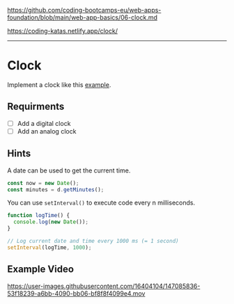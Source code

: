 https://github.com/coding-bootcamps-eu/web-apps-foundation/blob/main/web-app-basics/06-clock.md

https://coding-katas.netlify.app/clock/

---

# Clock

Implement a clock like this [example](https://coding-katas.netlify.app/clock/).

## Requirments

- [ ] Add a digital clock
- [ ] Add an analog clock

## Hints

A date can be used to get the current time.

```js
const now = new Date();
const minutes = d.getMinutes();
```

You can use `setInterval()` to execute code every n milliseconds.

```js
function logTime() {
  console.log(new Date());
}

// Log current date and time every 1000 ms (= 1 second)
setInterval(logTime, 1000);
```

## Example Video

https://user-images.githubusercontent.com/16404104/147085836-53f18239-a6bb-4090-bb06-bf8f8f4099e4.mov
